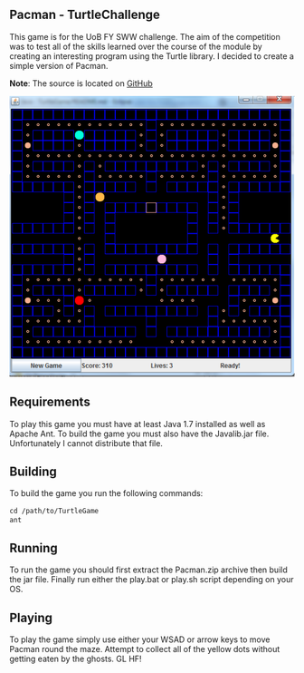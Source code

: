 Pacman - TurtleChallenge
------------------------
This game is for the UoB FY SWW challenge. The aim of the competition was to test all of the skills learned over the course of the module by creating an interesting program using the Turtle library.
I decided to create a simple version of Pacman. 

**Note**: The source is located on [GitHub](http://github.com/dancannon/TurtleGame)

![Screenshot](https://github.com/dancannon/TurtleGame/raw/master/game.png)

## Requirements ##

To play this game you must have at least Java 1.7 installed as well as Apache Ant.
To build the game you must also have the Javalib.jar file. Unfortunately I cannot distribute that file.

## Building ##

To build the game you run the following commands:

```
cd /path/to/TurtleGame
ant
```

## Running ##

To run the game you should first extract the Pacman.zip archive then build the jar file. Finally run either the play.bat or play.sh script depending on your OS.

## Playing ##
To play the game simply use either your WSAD or arrow keys to move Pacman round the maze. Attempt to collect all of the yellow dots without getting eaten by the ghosts.
GL HF!